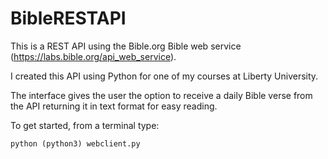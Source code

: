 # BibleRESTAPI

This is a REST API using the Bible.org Bible web service (https://labs.bible.org/api_web_service). 

I created this API using Python for one of my courses at Liberty University.

The interface gives the user the option to receive a daily Bible verse from the API returning it in text format for easy reading.

To get started, from a terminal type:

```
python (python3) webclient.py
```
